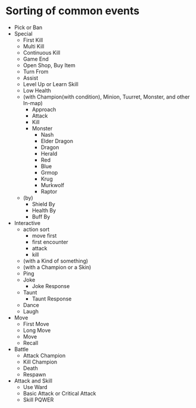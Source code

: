 # Sorting of common events
- Pick or Ban
- Special
	- First Kill
	- Multi Kill
	- Continuous Kill
	- Game End
	- Open Shop, Buy Item
	- Turn From
	- Assist
	- Level Up or Learn Skill
	- Low Health
	- (with Champion(with condition), Minion, Tuurret, Monster, and other In-map)
		- Approach
		- Attack
		- Kill
		- Monster
			- Nash
			- Elder Dragon
			- Dragon
			- Herald
			- Red
			- Blue
			- Grmop
			- Krug
			- Murkwolf
			- Raptor
	- (by)
		- Shield By
		- Health By
		- Buff By
- Interactive
	- action sort
		- move first
		- first encounter
		- attack
		- kill
	- (with a Kind of something)
	- (with a Champion or a Skin)
	- Ping
	- Joke
		- Joke Response
	- Taunt
		- Taunt Response
	- Dance
	- Laugh
- Move
	- First Move
	- Long Move
	- Move
	- Recall
- Battle
	- Attack Champion
	- Kill Champion
	- Death
	- Respawn
- Attack and Skill
	- Use Ward
	- Basic Attack or Critical Attack
	- Skill PQWER
